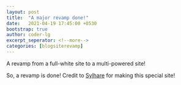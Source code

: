 ```yaml
---
layout: post
title:  "A major revamp done!"
date:   2021-04-19 17:45:00 +0530
bootstrap: true
author: coder-lg
excerpt_seperator: <!--more-->
categories: [blogsiterevamp]
---
```

A revamp from a full-white site to a multi-powered site!
<!--more-->

So, a revamp is done!
Credit to [Sylhare](https://github.com/sylhare/) for making this special site!

